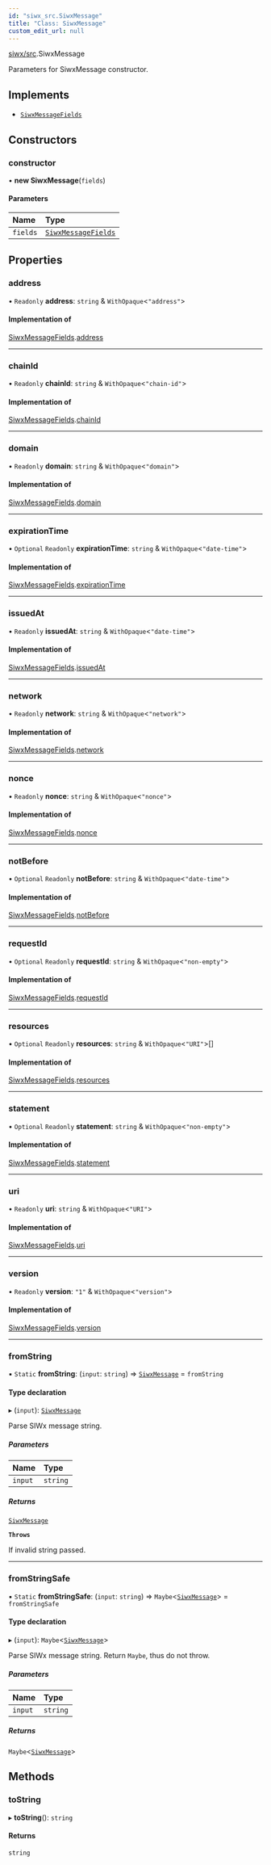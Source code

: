 ```yaml
---
id: "siwx_src.SiwxMessage"
title: "Class: SiwxMessage"
custom_edit_url: null
---
```


[siwx/src](../modules/siwx_src.md).SiwxMessage

Parameters for SiwxMessage constructor.

## Implements

- [`SiwxMessageFields`](../interfaces/siwx_src.SiwxMessageFields.md)

## Constructors

### constructor

• **new SiwxMessage**(`fields`)

#### Parameters

| Name | Type |
| :------ | :------ |
| `fields` | [`SiwxMessageFields`](../interfaces/siwx_src.SiwxMessageFields.md) |

## Properties

### address

• `Readonly` **address**: `string` & `WithOpaque`\<``"address"``\>

#### Implementation of

[SiwxMessageFields](../interfaces/siwx_src.SiwxMessageFields.md).[address](../interfaces/siwx_src.SiwxMessageFields.md#address)

___

### chainId

• `Readonly` **chainId**: `string` & `WithOpaque`\<``"chain-id"``\>

#### Implementation of

[SiwxMessageFields](../interfaces/siwx_src.SiwxMessageFields.md).[chainId](../interfaces/siwx_src.SiwxMessageFields.md#chainid)

___

### domain

• `Readonly` **domain**: `string` & `WithOpaque`\<``"domain"``\>

#### Implementation of

[SiwxMessageFields](../interfaces/siwx_src.SiwxMessageFields.md).[domain](../interfaces/siwx_src.SiwxMessageFields.md#domain)

___

### expirationTime

• `Optional` `Readonly` **expirationTime**: `string` & `WithOpaque`\<``"date-time"``\>

#### Implementation of

[SiwxMessageFields](../interfaces/siwx_src.SiwxMessageFields.md).[expirationTime](../interfaces/siwx_src.SiwxMessageFields.md#expirationtime)

___

### issuedAt

• `Readonly` **issuedAt**: `string` & `WithOpaque`\<``"date-time"``\>

#### Implementation of

[SiwxMessageFields](../interfaces/siwx_src.SiwxMessageFields.md).[issuedAt](../interfaces/siwx_src.SiwxMessageFields.md#issuedat)

___

### network

• `Readonly` **network**: `string` & `WithOpaque`\<``"network"``\>

#### Implementation of

[SiwxMessageFields](../interfaces/siwx_src.SiwxMessageFields.md).[network](../interfaces/siwx_src.SiwxMessageFields.md#network)

___

### nonce

• `Readonly` **nonce**: `string` & `WithOpaque`\<``"nonce"``\>

#### Implementation of

[SiwxMessageFields](../interfaces/siwx_src.SiwxMessageFields.md).[nonce](../interfaces/siwx_src.SiwxMessageFields.md#nonce)

___

### notBefore

• `Optional` `Readonly` **notBefore**: `string` & `WithOpaque`\<``"date-time"``\>

#### Implementation of

[SiwxMessageFields](../interfaces/siwx_src.SiwxMessageFields.md).[notBefore](../interfaces/siwx_src.SiwxMessageFields.md#notbefore)

___

### requestId

• `Optional` `Readonly` **requestId**: `string` & `WithOpaque`\<``"non-empty"``\>

#### Implementation of

[SiwxMessageFields](../interfaces/siwx_src.SiwxMessageFields.md).[requestId](../interfaces/siwx_src.SiwxMessageFields.md#requestid)

___

### resources

• `Optional` `Readonly` **resources**: `string` & `WithOpaque`\<``"URI"``\>[]

#### Implementation of

[SiwxMessageFields](../interfaces/siwx_src.SiwxMessageFields.md).[resources](../interfaces/siwx_src.SiwxMessageFields.md#resources)

___

### statement

• `Optional` `Readonly` **statement**: `string` & `WithOpaque`\<``"non-empty"``\>

#### Implementation of

[SiwxMessageFields](../interfaces/siwx_src.SiwxMessageFields.md).[statement](../interfaces/siwx_src.SiwxMessageFields.md#statement)

___

### uri

• `Readonly` **uri**: `string` & `WithOpaque`\<``"URI"``\>

#### Implementation of

[SiwxMessageFields](../interfaces/siwx_src.SiwxMessageFields.md).[uri](../interfaces/siwx_src.SiwxMessageFields.md#uri)

___

### version

• `Readonly` **version**: ``"1"`` & `WithOpaque`\<``"version"``\>

#### Implementation of

[SiwxMessageFields](../interfaces/siwx_src.SiwxMessageFields.md).[version](../interfaces/siwx_src.SiwxMessageFields.md#version)

___

### fromString

▪ `Static` **fromString**: (`input`: `string`) => [`SiwxMessage`](siwx_src.SiwxMessage.md) = `fromString`

#### Type declaration

▸ (`input`): [`SiwxMessage`](siwx_src.SiwxMessage.md)

Parse SIWx message string.

##### Parameters

| Name | Type |
| :------ | :------ |
| `input` | `string` |

##### Returns

[`SiwxMessage`](siwx_src.SiwxMessage.md)

**`Throws`**

If invalid string passed.

___

### fromStringSafe

▪ `Static` **fromStringSafe**: (`input`: `string`) => `Maybe`\<[`SiwxMessage`](siwx_src.SiwxMessage.md)\> = `fromStringSafe`

#### Type declaration

▸ (`input`): `Maybe`\<[`SiwxMessage`](siwx_src.SiwxMessage.md)\>

Parse SIWx message string. Return `Maybe`, thus do not throw.

##### Parameters

| Name | Type |
| :------ | :------ |
| `input` | `string` |

##### Returns

`Maybe`\<[`SiwxMessage`](siwx_src.SiwxMessage.md)\>

## Methods

### toString

▸ **toString**(): `string`

#### Returns

`string`
